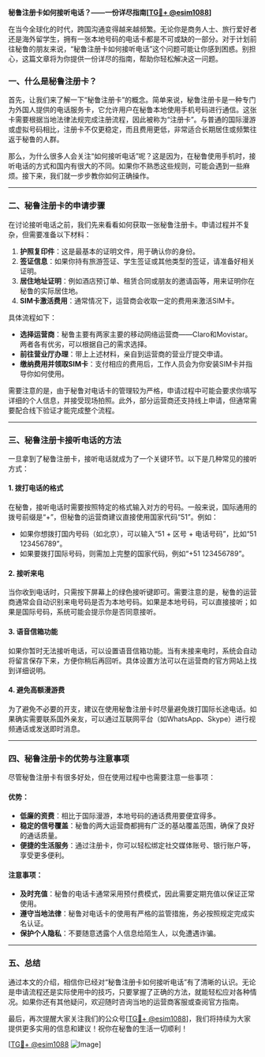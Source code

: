 **秘鲁注册卡如何接听电话？——一份详尽指南[[TG💪+ @esim1088](https://t.me/s/esim1088)]**

在当今全球化的时代，跨国沟通变得越来越频繁。无论你是商务人士、旅行爱好者还是海外留学生，拥有一张本地号码的电话卡都是不可或缺的一部分。对于计划前往秘鲁的朋友来说，“秘鲁注册卡如何接听电话”这个问题可能让你感到困惑。别担心，这篇文章将为你提供一份详尽的指南，帮助你轻松解决这一问题。

### 一、什么是秘鲁注册卡？

首先，让我们来了解一下“秘鲁注册卡”的概念。简单来说，秘鲁注册卡是一种专门为外国人提供的电话服务卡，它允许用户在秘鲁本地使用手机号码进行通信。这张卡需要根据当地法律法规完成注册流程，因此被称为“注册卡”。与普通的国际漫游或虚拟号码相比，注册卡不仅更稳定，而且费用更低，非常适合长期居住或频繁往返于秘鲁的人群。

那么，为什么很多人会关注“如何接听电话”呢？这是因为，在秘鲁使用手机时，接听电话的方式和国内有很大的不同。如果你不熟悉这些规则，可能会遇到一些麻烦。接下来，我们就一步步教你如何正确操作。

---

### 二、秘鲁注册卡的申请步骤

在讨论接听电话之前，我们先来看看如何获取一张秘鲁注册卡。申请过程并不复杂，但需要准备以下材料：

1. **护照复印件**：这是最基本的证明文件，用于确认你的身份。
2. **签证信息**：如果你持有旅游签证、学生签证或其他类型的签证，请准备好相关证明。
3. **居住地址证明**：例如酒店预订单、租赁合同或朋友的邀请函等，用来证明你在秘鲁的实际居住地。
4. **SIM卡激活费用**：通常情况下，运营商会收取一定的费用来激活SIM卡。

具体流程如下：
- **选择运营商**：秘鲁主要有两家主要的移动网络运营商——Claro和Movistar。两者各有优劣，可以根据自己的需求选择。
- **前往营业厅办理**：带上上述材料，亲自到运营商的营业厅提交申请。
- **缴纳费用并领取SIM卡**：支付相应的费用后，工作人员会为你安装SIM卡并指导你如何使用。

需要注意的是，由于秘鲁对电话卡的管理较为严格，申请过程中可能会要求你填写详细的个人信息，并接受现场拍照。此外，部分运营商还支持线上申请，但通常需要配合线下验证才能完成整个流程。

---

### 三、秘鲁注册卡接听电话的方法

一旦拿到了秘鲁注册卡，接听电话就成为了一个关键环节。以下是几种常见的接听方式：

#### 1. **拨打电话的格式**
在秘鲁，接听电话时需要按照特定的格式输入对方的号码。一般来说，国际通用的拨号前缀是“+”，但秘鲁的运营商建议直接使用国家代码“51”。例如：
- 如果你想拨打国内号码（如北京），可以输入“51 + 区号 + 电话号码”，比如“51 123456789”。
- 如果要拨打国际号码，则需加上完整的国家代码，例如“+51 123456789”。

#### 2. **接听来电**
当你收到电话时，只需按下屏幕上的绿色接听键即可。需要注意的是，秘鲁的运营商通常会自动识别来电号码是否为本地号码。如果是本地号码，可以直接接听；如果是国际号码，系统可能会提示你是否同意接听。

#### 3. **语音信箱功能**
如果你暂时无法接听电话，可以设置语音信箱功能。当有未接来电时，系统会自动将留言保存下来，方便你稍后再回听。具体设置方法可以在运营商的官方网站上找到详细说明。

#### 4. **避免高额漫游费**
为了避免不必要的开支，建议在使用秘鲁注册卡时尽量避免拨打国际长途电话。如果确实需要联系国外亲友，可以通过互联网平台（如WhatsApp、Skype）进行视频通话或发送即时消息。

---

### 四、秘鲁注册卡的优势与注意事项

尽管秘鲁注册卡有很多好处，但在使用过程中也需要注意一些事项：

#### 优势：
- **低廉的资费**：相比于国际漫游，本地号码的通话费用要便宜得多。
- **稳定的信号覆盖**：秘鲁的两大运营商都拥有广泛的基站覆盖范围，确保了良好的通话质量。
- **便捷的生活服务**：通过注册卡，你可以轻松绑定社交媒体账号、银行账户等，享受更多便利。

#### 注意事项：
- **及时充值**：秘鲁的电话卡通常采用预付费模式，因此需要定期充值以保证正常使用。
- **遵守当地法律**：秘鲁对电话卡的使用有严格的监管措施，务必按照规定完成实名认证。
- **保护个人隐私**：不要随意透露个人信息给陌生人，以免遭遇诈骗。

---

### 五、总结

通过本文的介绍，相信你已经对“秘鲁注册卡如何接听电话”有了清晰的认识。无论是申请流程还是实际使用中的技巧，只要掌握了正确的方法，就能轻松应对各种情况。如果你还有其他疑问，欢迎随时咨询当地的运营商客服或查阅官方指南。

最后，再次提醒大家关注我们的公众号[[TG💪+ @esim1088](https://t.me/s/esim1088)]，我们将持续为大家提供更多实用的信息和建议！祝你在秘鲁的生活一切顺利！

[[TG💪+ @esim1088](https://t.me/s/esim1088) ![Image](https://i.postimg.cc/4NQfJmqS/Snipaste-2025-05-13-00-14-12.png)]